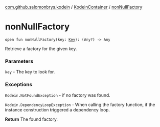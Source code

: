 [com.github.salomonbrys.kodein](../index.md) / [KodeinContainer](index.md) / [nonNullFactory](.)

# nonNullFactory

`open fun nonNullFactory(key: `[`Key`](../-kodein/-key/index.md)`): (Any?) -> Any`

Retrieve a factory for the given key.

### Parameters

`key` - The key to look for.

### Exceptions

`Kodein.NotFoundException` - if no factory was found.

`Kodein.DependencyLoopException` - When calling the factory function, if the instance construction triggered a dependency loop.

**Return**
The found factory.

